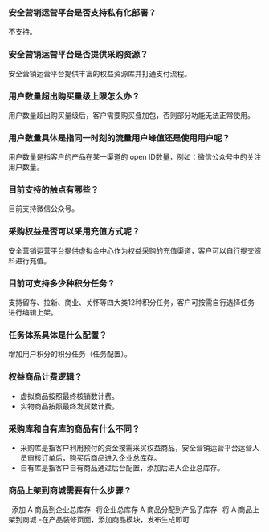### 安全营销运营平台是否支持私有化部署？
不支持。

### 安全营销运营平台是否提供采购资源？
安全营销运营平台提供丰富的权益资源库并打通支付流程。

### 用户数量超出购买量级上限怎么办？
用户数量超出购买量级后，客户需要购买叠加包，否则部分功能无法正常使用。

### 用户数量具体是指同一时刻的流量用户峰值还是使用用户呢？
用户数量是指客户的产品在某一渠道的 open ID数量，例如：微信公众号中的关注用户数量。

### 目前支持的触点有哪些？
目前支持微信公众号。

### 采购权益是否可以采用充值方式呢？
安全营销运营平台提供虚拟金中心作为权益采购的充值渠道，客户可以自行提交资料进行充值。

### 目前可支持多少种积分任务？
支持留存、拉新、商业、关怀等四大类12种积分任务，客户可按需自行选择任务进行编辑上架。

### 任务体系具体是什么配置？
增加用户积分的积分任务（任务配置）。

### 权益商品计费逻辑？
- 虚拟商品按照最终核销数计费。
- 实物商品按照最终发货数计费。

### 采购库和自有库的商品有什么不同？
- 采购库是指客户利用预付的资金按需采买权益商品，安全营销运营平台运营人员审核订单后，购买后商品进入企业总库存。
- 自有库是指客户自有商品通过后台配置，添加后进入企业总库存。

### 商品上架到商城需要有什么步骤？
<dx-steps>
-添加 A 商品到企业总库存
-将企业总库存 A 商品分配到产品子库存
-将 A 商品上架到商城
-在产品装修页面，添加商品模块，发布生成即可
</dx-steps>


